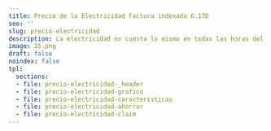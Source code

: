 ```yaml
---
title: Precio de la Electricidad Factura indexada 6.1TD
seo: ''
slug: precio-electricidad
description: La electricidad no cuesta lo mismo en todas las horas del día. Esta gráfica te lo muestra para puedes tomar decisiones inteligentes y reducir tu gasto.
image: 25.png
draft: false
noindex: false
tpl:
  sections:
  - file: precio-electricidad-_header
  - file: precio-electricidad-grafico
  - file: precio-electricidad-caracteristicas
  - file: precio-electricidad-ahorrar
  - file: precio-electricidad-claim
---
```


